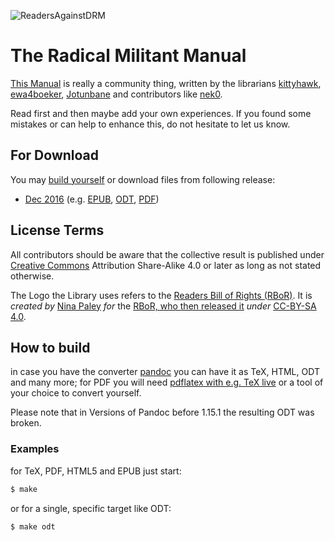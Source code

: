 ![ReadersAgainstDRM](img/rad-logo.png "Readers Against DRM")

# The Radical Militant Manual

[This Manual](./readingclub-man.markdown) is really a community thing, written by the librarians [kittyhawk], [ewa4boeker], [Jotunbane] and contributors like [nek0].

Read first and then maybe add your own experiences.
If you found some mistakes or can help to enhance this, do not hesitate to let us know.

## For Download

You may [build yourself](#how-to-build) or download files from following release:

* [Dec 2016](/RadicalMilitantLibrary/manual/tree/release-2016-12/dwl) (e.g. [EPUB](/RadicalMilitantLibrary/manual/blob/release-2016-12/dwl/readingclub-man.epub), [ODT](/RadicalMilitantLibrary/manual/blob/release-2016-12/dwl/readingclub-man.odt), [PDF](/RadicalMilitantLibrary/manual/blob/release-2016-12/dwl/readingclub-man.pdf))

## License Terms

All contributors should be aware that the collective result is published under [Creative Commons](https://creativecommons.org/) Attribution Share-Alike 4.0 or later as long as not stated otherwise.

The Logo the Library uses refers to the [Readers Bill of Rights (RBoR)](http://readersbillofrights.info/RAD/). It is *created by* [Nina Paley] *for* the [RBoR, who then released it](http://readersbillofrights.info/librariansagainstDRM/) *under* [CC-BY-SA 4.0](https://creativecommons.org/licenses/by-sa/4.0/).

[kittyhawk]: https://gitlab.com/kittyhawk/
[ewa4boeker]: https://github.com/ewa4boeker/
[Jotunbane]: https://github.com/Jotunbane/
[nek0]: https://nek0.eu/
[Nina Paley]: http://blog.ninapaley.com/

## How to build

in case you have the converter [pandoc](https://github.com/jgm/pandoc/) you can have it as TeX, HTML, ODT and many more;
for PDF you will need [pdflatex with e.g. TeX live](https://tug.org/texlive/) or a tool of your choice to convert yourself.

Please note that in Versions of Pandoc before 1.15.1 the resulting ODT was broken.

### Examples

for TeX, PDF, HTML5 and EPUB just start:

```sh
$ make
```

or for a single, specific target like ODT:

```sh
$ make odt
```

